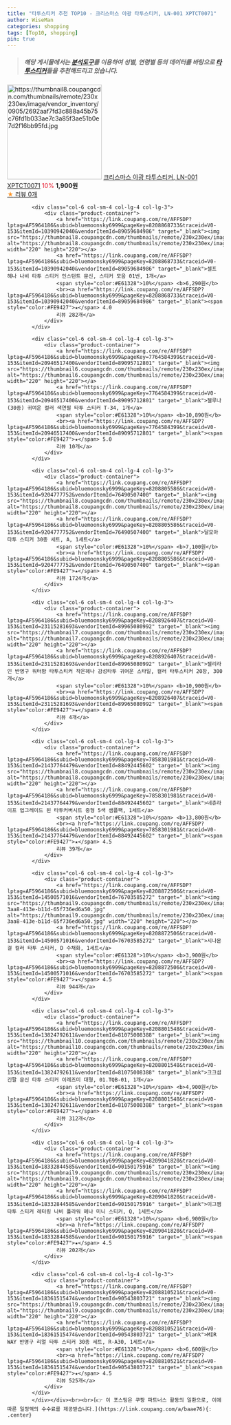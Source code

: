 ```yaml
---
title: "타투스티커 추천 TOP10 - 크리스마스 야광 타투스티커, LN-001 XPTCT0071"
author: WiseMan
categories: shopping
tags: [Top10, shopping]
pin: true
---
```


> ##### 해당 게시물에서는 [**분석도구**](https://itemscout.io/)를 이용하여 **성별**, **연령별** 등의 데이터를 바탕으로 [**타투스티커**](https://link.coupang.com/a/baae76)들을 추천해드리고 있습니다.
<div class="container"><div class="row">
            <div class="col-6 col-sm-4 col-lg-4 col-lg-3">
                <div class="product-container">
                    <a href="https://link.coupang.com/re/AFFSDP?lptag=AF5964186&subid=bluemoonsky6999&pageKey=7725756523&traceid=V0-153&itemId=20746636661&vendorItemId=88105850422" target="_blank"><img src="https://thumbnail8.coupangcdn.com/thumbnails/remote/230x230ex/image/vendor_inventory/0905/2692aaf7fd3c888a45b75c76fd1b033ae7c3a85f3ae51b0e7d2f16bb95fd.jpg" alt="https://thumbnail8.coupangcdn.com/thumbnails/remote/230x230ex/image/vendor_inventory/0905/2692aaf7fd3c888a45b75c76fd1b033ae7c3a85f3ae51b0e7d2f16bb95fd.jpg" width="220" height="220"></a>
                    <a href="https://link.coupang.com/re/AFFSDP?lptag=AF5964186&subid=bluemoonsky6999&pageKey=7725756523&traceid=V0-153&itemId=20746636661&vendorItemId=88105850422" target="_blank">크리스마스 야광 타투스티커, LN-001 XPTCT0071</a>
                    <span style="color:#E61328">10%</span> <b>1,900원</b>
                    <br><a href="https://link.coupang.com/re/AFFSDP?lptag=AF5964186&subid=bluemoonsky6999&pageKey=7725756523&traceid=V0-153&itemId=20746636661&vendorItemId=88105850422" target="_blank"><span style="color:#FE9427">★</span> 
                    리뷰 0개</a>
                </div>
            </div>
            
            <div class="col-6 col-sm-4 col-lg-4 col-lg-3">
                <div class="product-container">
                    <a href="https://link.coupang.com/re/AFFSDP?lptag=AF5964186&subid=bluemoonsky6999&pageKey=8208868733&traceid=V0-153&itemId=10390942040&vendorItemId=89059684986" target="_blank"><img src="https://thumbnail8.coupangcdn.com/thumbnails/remote/230x230ex/image/vendor_inventory/5438/03da20c67465f726b23464b6bcfc3b9c12f462a9104c9b7241641772053e.jpg" alt="https://thumbnail8.coupangcdn.com/thumbnails/remote/230x230ex/image/vendor_inventory/5438/03da20c67465f726b23464b6bcfc3b9c12f462a9104c9b7241641772053e.jpg" width="220" height="220"></a>
                    <a href="https://link.coupang.com/re/AFFSDP?lptag=AF5964186&subid=bluemoonsky6999&pageKey=8208868733&traceid=V0-153&itemId=10390942040&vendorItemId=89059684986" target="_blank">셀프 헤나 나비 타투 스티커 인스턴트 문신, 스티커 모음 01번, 1개</a>
                    <span style="color:#E61328">10%</span> <b>6,290원</b>
                    <br><a href="https://link.coupang.com/re/AFFSDP?lptag=AF5964186&subid=bluemoonsky6999&pageKey=8208868733&traceid=V0-153&itemId=10390942040&vendorItemId=89059684986" target="_blank"><span style="color:#FE9427">★</span> 4.0
                    리뷰 282개</a>
                </div>
            </div>
            
            <div class="col-6 col-sm-4 col-lg-4 col-lg-3">
                <div class="product-container">
                    <a href="https://link.coupang.com/re/AFFSDP?lptag=AF5964186&subid=bluemoonsky6999&pageKey=7764584399&traceid=V0-153&itemId=20946517400&vendorItemId=89095712801" target="_blank"><img src="https://thumbnail6.coupangcdn.com/thumbnails/remote/230x230ex/image/vendor_inventory/14c5/04f2f47be06e96a849f94b2e2cefe97a24f6458f2c24bd413944ad1561da.jpg" alt="https://thumbnail6.coupangcdn.com/thumbnails/remote/230x230ex/image/vendor_inventory/14c5/04f2f47be06e96a849f94b2e2cefe97a24f6458f2c24bd413944ad1561da.jpg" width="220" height="220"></a>
                    <a href="https://link.coupang.com/re/AFFSDP?lptag=AF5964186&subid=bluemoonsky6999&pageKey=7764584399&traceid=V0-153&itemId=20946517400&vendorItemId=89095712801" target="_blank">젤루나 (30종) 귀여운 컬러 색연필 타투 스티커 T-34, 1개</a>
                    <span style="color:#E61328">10%</span> <b>10,890원</b>
                    <br><a href="https://link.coupang.com/re/AFFSDP?lptag=AF5964186&subid=bluemoonsky6999&pageKey=7764584399&traceid=V0-153&itemId=20946517400&vendorItemId=89095712801" target="_blank"><span style="color:#FE9427">★</span> 5.0
                    리뷰 10개</a>
                </div>
            </div>
            
            <div class="col-6 col-sm-4 col-lg-4 col-lg-3">
                <div class="product-container">
                    <a href="https://link.coupang.com/re/AFFSDP?lptag=AF5964186&subid=bluemoonsky6999&pageKey=8208805586&traceid=V0-153&itemId=9204777752&vendorItemId=76490507400" target="_blank"><img src="https://thumbnail8.coupangcdn.com/thumbnails/remote/230x230ex/image/rs_quotation_api/lqyopnp9/4ceb381773b5415ead086e3f762f8fb3.jpg" alt="https://thumbnail8.coupangcdn.com/thumbnails/remote/230x230ex/image/rs_quotation_api/lqyopnp9/4ceb381773b5415ead086e3f762f8fb3.jpg" width="220" height="220"></a>
                    <a href="https://link.coupang.com/re/AFFSDP?lptag=AF5964186&subid=bluemoonsky6999&pageKey=8208805586&traceid=V0-153&itemId=9204777752&vendorItemId=76490507400" target="_blank">달모아 타투 스티커 30종 세트, A, 1세트</a>
                    <span style="color:#E61328">10%</span> <b>7,100원</b>
                    <br><a href="https://link.coupang.com/re/AFFSDP?lptag=AF5964186&subid=bluemoonsky6999&pageKey=8208805586&traceid=V0-153&itemId=9204777752&vendorItemId=76490507400" target="_blank"><span style="color:#FE9427">★</span> 4.5
                    리뷰 1724개</a>
                </div>
            </div>
            
            <div class="col-6 col-sm-4 col-lg-4 col-lg-3">
                <div class="product-container">
                    <a href="https://link.coupang.com/re/AFFSDP?lptag=AF5964186&subid=bluemoonsky6999&pageKey=8208926407&traceid=V0-153&itemId=23115281693&vendorItemId=89965080992" target="_blank"><img src="https://thumbnail7.coupangcdn.com/thumbnails/remote/230x230ex/image/vendor_inventory/2a2e/1f2767936d67634b5bb11cf453d03a8adf00043c8df3f1456ff32a2e2801.png" alt="https://thumbnail7.coupangcdn.com/thumbnails/remote/230x230ex/image/vendor_inventory/2a2e/1f2767936d67634b5bb11cf453d03a8adf00043c8df3f1456ff32a2e2801.png" width="220" height="220"></a>
                    <a href="https://link.coupang.com/re/AFFSDP?lptag=AF5964186&subid=bluemoonsky6999&pageKey=8208926407&traceid=V0-153&itemId=23115281693&vendorItemId=89965080992" target="_blank">젤리라인 반영구 워터밤 타투스티커 작은헤나 감성타투 귀여운 스타일, 컬러 타투스티커 20장, 300개</a>
                    <span style="color:#E61328">10%</span> <b>10,900원</b>
                    <br><a href="https://link.coupang.com/re/AFFSDP?lptag=AF5964186&subid=bluemoonsky6999&pageKey=8208926407&traceid=V0-153&itemId=23115281693&vendorItemId=89965080992" target="_blank"><span style="color:#FE9427">★</span> 4.0
                    리뷰 4개</a>
                </div>
            </div>
            
            <div class="col-6 col-sm-4 col-lg-4 col-lg-3">
                <div class="product-container">
                    <a href="https://link.coupang.com/re/AFFSDP?lptag=AF5964186&subid=bluemoonsky6999&pageKey=7858301981&traceid=V0-153&itemId=21437764479&vendorItemId=88492445602" target="_blank"><img src="https://thumbnail8.coupangcdn.com/thumbnails/remote/230x230ex/image/vendor_inventory/654f/a3f7fe1474bd3a286048e6a93d86054ed59938b8860b733279964cea334b.jpg" alt="https://thumbnail8.coupangcdn.com/thumbnails/remote/230x230ex/image/vendor_inventory/654f/a3f7fe1474bd3a286048e6a93d86054ed59938b8860b733279964cea334b.jpg" width="220" height="220"></a>
                    <a href="https://link.coupang.com/re/AFFSDP?lptag=AF5964186&subid=bluemoonsky6999&pageKey=7858301981&traceid=V0-153&itemId=21437764479&vendorItemId=88492445602" target="_blank">네츄라이프 업그레이드 된 타투커버시트 중형 5색 샘플팩, 1세트</a>
                    <span style="color:#E61328">10%</span> <b>13,800원</b>
                    <br><a href="https://link.coupang.com/re/AFFSDP?lptag=AF5964186&subid=bluemoonsky6999&pageKey=7858301981&traceid=V0-153&itemId=21437764479&vendorItemId=88492445602" target="_blank"><span style="color:#FE9427">★</span> 4.5
                    리뷰 39개</a>
                </div>
            </div>
            
            <div class="col-6 col-sm-4 col-lg-4 col-lg-3">
                <div class="product-container">
                    <a href="https://link.coupang.com/re/AFFSDP?lptag=AF5964186&subid=bluemoonsky6999&pageKey=8208872506&traceid=V0-153&itemId=14500571016&vendorItemId=76703585272" target="_blank"><img src="https://thumbnail9.coupangcdn.com/thumbnails/remote/230x230ex/image/retail/images/2021/06/17/14/0/20f13f0a-3aa8-413e-b11d-65f736ed6a50.jpg" alt="https://thumbnail9.coupangcdn.com/thumbnails/remote/230x230ex/image/retail/images/2021/06/17/14/0/20f13f0a-3aa8-413e-b11d-65f736ed6a50.jpg" width="220" height="220"></a>
                    <a href="https://link.coupang.com/re/AFFSDP?lptag=AF5964186&subid=bluemoonsky6999&pageKey=8208872506&traceid=V0-153&itemId=14500571016&vendorItemId=76703585272" target="_blank">시나몬걸 컬러 타투 스티커, D 수채화, 1세트</a>
                    <span style="color:#E61328">10%</span> <b>3,900원</b>
                    <br><a href="https://link.coupang.com/re/AFFSDP?lptag=AF5964186&subid=bluemoonsky6999&pageKey=8208872506&traceid=V0-153&itemId=14500571016&vendorItemId=76703585272" target="_blank"><span style="color:#FE9427">★</span> 4.5
                    리뷰 944개</a>
                </div>
            </div>
            
            <div class="col-6 col-sm-4 col-lg-4 col-lg-3">
                <div class="product-container">
                    <a href="https://link.coupang.com/re/AFFSDP?lptag=AF5964186&subid=bluemoonsky6999&pageKey=8208801548&traceid=V0-153&itemId=13824792611&vendorItemId=81075008388" target="_blank"><img src="https://thumbnail10.coupangcdn.com/thumbnails/remote/230x230ex/image/vendor_inventory/c2c8/2443c1f6d0241c19c9694bdf23a5450973d21d64008afc9c5cf726f40b8c.jpg" alt="https://thumbnail10.coupangcdn.com/thumbnails/remote/230x230ex/image/vendor_inventory/c2c8/2443c1f6d0241c19c9694bdf23a5450973d21d64008afc9c5cf726f40b8c.jpg" width="220" height="220"></a>
                    <a href="https://link.coupang.com/re/AFFSDP?lptag=AF5964186&subid=bluemoonsky6999&pageKey=8208801548&traceid=V0-153&itemId=13824792611&vendorItemId=81075008388" target="_blank">크크섬 긴팔 문신 타투 스티커 이레즈미 대형, 01.TQB-01, 1개</a>
                    <span style="color:#E61328">10%</span> <b>4,900원</b>
                    <br><a href="https://link.coupang.com/re/AFFSDP?lptag=AF5964186&subid=bluemoonsky6999&pageKey=8208801548&traceid=V0-153&itemId=13824792611&vendorItemId=81075008388" target="_blank"><span style="color:#FE9427">★</span> 4.0
                    리뷰 312개</a>
                </div>
            </div>
            
            <div class="col-6 col-sm-4 col-lg-4 col-lg-3">
                <div class="product-container">
                    <a href="https://link.coupang.com/re/AFFSDP?lptag=AF5964186&subid=bluemoonsky6999&pageKey=8209041820&traceid=V0-153&itemId=18332844585&vendorItemId=90150175916" target="_blank"><img src="https://thumbnail9.coupangcdn.com/thumbnails/remote/230x230ex/image/vendor_inventory/a7a6/b9036afb07bf4849e0bf67db5315845bf8371140f924e01c7a7893e77ebe.jpg" alt="https://thumbnail9.coupangcdn.com/thumbnails/remote/230x230ex/image/vendor_inventory/a7a6/b9036afb07bf4849e0bf67db5315845bf8371140f924e01c7a7893e77ebe.jpg" width="220" height="220"></a>
                    <a href="https://link.coupang.com/re/AFFSDP?lptag=AF5964186&subid=bluemoonsky6999&pageKey=8209041820&traceid=V0-153&itemId=18332844585&vendorItemId=90150175916" target="_blank">이그잼 타투 스티커 레터링 나비 플라워 헤나 미니 스티커, Q, 1세트</a>
                    <span style="color:#E61328">10%</span> <b>6,900원</b>
                    <br><a href="https://link.coupang.com/re/AFFSDP?lptag=AF5964186&subid=bluemoonsky6999&pageKey=8209041820&traceid=V0-153&itemId=18332844585&vendorItemId=90150175916" target="_blank"><span style="color:#FE9427">★</span> 4.5
                    리뷰 202개</a>
                </div>
            </div>
            
            <div class="col-6 col-sm-4 col-lg-4 col-lg-3">
                <div class="product-container">
                    <a href="https://link.coupang.com/re/AFFSDP?lptag=AF5964186&subid=bluemoonsky6999&pageKey=8208810521&traceid=V0-153&itemId=18361515474&vendorItemId=90543803721" target="_blank"><img src="https://thumbnail9.coupangcdn.com/thumbnails/remote/230x230ex/image/vendor_inventory/3ec1/92be0aff38bdc9e7db7eafaf1289afc35360e90a910dd1ddaeaab66697ed.jpg" alt="https://thumbnail9.coupangcdn.com/thumbnails/remote/230x230ex/image/vendor_inventory/3ec1/92be0aff38bdc9e7db7eafaf1289afc35360e90a910dd1ddaeaab66697ed.jpg" width="220" height="220"></a>
                    <a href="https://link.coupang.com/re/AFFSDP?lptag=AF5964186&subid=bluemoonsky6999&pageKey=8208810521&traceid=V0-153&itemId=18361515474&vendorItemId=90543803721" target="_blank">MIR WAY 반영구 리얼 타투 스티커 30종 세트, R-A30, 1세트</a>
                    <span style="color:#E61328">10%</span> <b>6,600원</b>
                    <br><a href="https://link.coupang.com/re/AFFSDP?lptag=AF5964186&subid=bluemoonsky6999&pageKey=8208810521&traceid=V0-153&itemId=18361515474&vendorItemId=90543803721" target="_blank"><span style="color:#FE9427">★</span> 4.5
                    리뷰 525개</a>
                </div>
            </div>
            </div></div><br><br>[👉 이 포스팅은 쿠팡 파트너스 활동의 일환으로, 이에 따른 일정액의 수수료를 제공받습니다.](https://link.coupang.com/a/baae76){: .center}